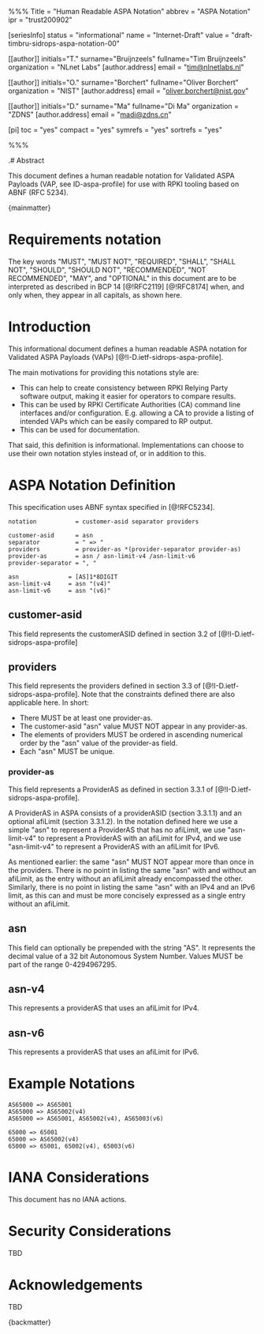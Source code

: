 %%%
Title = "Human Readable ASPA Notation"
abbrev = "ASPA Notation"
ipr = "trust200902"

[seriesInfo]
status = "informational"
name = "Internet-Draft"
value = "draft-timbru-sidrops-aspa-notation-00"

[[author]]
initials="T."
surname="Bruijnzeels"
fullname="Tim Bruijnzeels"
organization = "NLnet Labs"
  [author.address]
  email = "tim@nlnetlabs.nl"

[[author]]
initials="O."
surname="Borchert"
fullname="Oliver Borchert"
organization = "NIST"
  [author.address]
  email = "oliver.borchert@nist.gov"

[[author]]
initials="D."
surname="Ma"
fullname="Di Ma"
organization = "ZDNS"
  [author.address]
  email = "madi@zdns.cn"

[pi]
 toc = "yes"
 compact = "yes"
 symrefs = "yes"
 sortrefs = "yes"

%%%

.# Abstract

This document defines a human readable notation for Validated ASPA
Payloads (VAP, see ID-aspa-profile) for use with RPKI tooling based on
ABNF (RFC 5234).

{mainmatter}

# Requirements notation

The key words "MUST", "MUST NOT", "REQUIRED", "SHALL", "SHALL NOT", "SHOULD",
"SHOULD NOT", "RECOMMENDED", "NOT RECOMMENDED", "MAY", and "OPTIONAL" in
this document are to be interpreted as described in BCP 14 [@!RFC2119]
[@!RFC8174] when, and only when, they appear in all capitals, as shown here.

# Introduction

This informational document defines a human readable ASPA notation for
Validated ASPA Payloads (VAPs) [@!I-D.ietf-sidrops-aspa-profile].

The main motivations for providing this notations style are:
* This can help to create consistency between RPKI Relying Party
  software output, making it easier for operators to compare results.
* This can be used by RPKI Certificate Authorities (CA) command line
  interfaces and/or configuration. E.g. allowing a CA to provide a
  listing of intended VAPs which can be easily compared to RP output.
* This can be used for documentation.

That said, this definition is informational. Implementations can choose
to use their own notation styles instead of, or in addition to this.

# ASPA Notation Definition

This specification uses ABNF syntax specified in [@!RFC5234].

~~~
notation           = customer-asid separator providers

customer-asid      = asn
separator          = " => "
providers          = provider-as *(provider-separator provider-as)
provider-as        = asn / asn-limit-v4 /asn-limit-v6
provider-separator = ", "

asn              = [AS]1*8DIGIT
asn-limit-v4     = asn "(v4)"
asn-limit-v6     = asn "(v6)"
~~~

## customer-asid

This field represents the customerASID defined in section 3.2 of
[@!I-D.ietf-sidrops-aspa-profile]

## providers

This field represents the providers defined in section 3.3 of
[@!I-D.ietf-sidrops-aspa-profile]. Note that the constraints defined
there are also applicable here. In short:

* There MUST be at least one provider-as.
* The customer-asid "asn" value MUST NOT appear in any provider-as.
* The elements of providers MUST be ordered in ascending numerical order
  by the "asn" value of the provider-as field.
* Each "asn" MUST be unique.

### provider-as

This field represents a ProviderAS as defined in section 3.3.1 of
[@!I-D.ietf-sidrops-aspa-profile].

A ProviderAS in ASPA consists of a providerASID (section 3.3.1.1) and
an optional afiLimit (section 3.3.1.2). In the notation defined here
we use a simple "asn" to represent a ProviderAS that has no afiLimit,
we use "asn-limit-v4" to represent a ProviderAS with an afiLimit for
IPv4, and we use "asn-limit-v4" to represent a ProviderAS with an afiLimit
for IPv6.

As mentioned earlier: the same "asn" MUST NOT appear more than once in
the providers. There is no point in listing the same "asn" with and
without an afiLimit, as the entry without an afiLimit already encompassed
the other. Similarly, there is no point in listing the same "asn" with
an IPv4 and an IPv6 limit, as this can and must be more concisely
expressed as a single entry without an afiLimit.

## asn

This field can optionally be prepended with the string "AS". It represents
the decimal value of a 32 bit Autonomous System Number. Values MUST be
part of the range 0-4294967295.

## asn-v4

This represents a providerAS that uses an afiLimit for IPv4.

## asn-v6

This represents a providerAS that uses an afiLimit for IPv6.

# Example Notations

~~~
AS65000 => AS65001
AS65000 => AS65002(v4)
AS65000 => AS65001, AS65002(v4), AS65003(v6)

65000 => 65001
65000 => AS65002(v4)
65000 => 65001, 65002(v4), 65003(v6)
~~~

# IANA Considerations

This document has no IANA actions.

# Security Considerations

TBD

# Acknowledgements

TBD

{backmatter}

